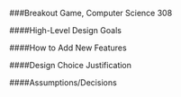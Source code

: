 ###Breakout Game, Computer Science 308

####High-Level Design Goals

####How to Add New Features

####Design Choice Justification

####Assumptions/Decisions